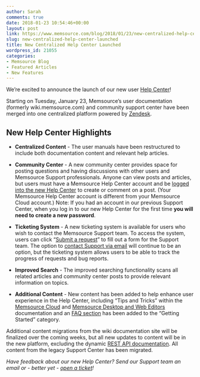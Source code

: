 ```yaml
---
author: Sarah
comments: true
date: 2018-01-23 10:54:46+00:00
layout: post
link: https://www.memsource.com/blog/2018/01/23/new-centralized-help-center-launched/
slug: new-centralized-help-center-launched
title: New Centralized Help Center Launched
wordpress_id: 21055
categories:
- Memsource Blog
- Featured Articles
- New Features
---
```


We’re excited to announce the launch of our new user [Help Center](https://help.memsource.com)!

Starting on Tuesday, January 23, Memsource’s user documentation (formerly wiki.memsource.com) and community support center have been merged into one centralized platform powered by [Zendesk](https://www.zendesk.com/).<!-- more -->




## New Help Center Highlights





 	
  * **Centralized Content** - The user manuals have been restructured to include both documentation content and relevant help articles.

 	
  * **Community Center** - A new community center provides space for posting questions and having discussions with other users and Memsource Support professionals. Anyone can view posts and articles, but users must have a Memsource Help Center account and be [logged into the new Help Center](https://help.memsource.com/hc/en-us/signin) to create or comment on a post. (Your Memsource Help Center account is different from your Memsource Cloud account.)
Note: If you had an account in our previous Support Center, when you log in to our new Help Center for the first time **you will need to create a new password**.

 	
  * **Ticketing System** - A new ticketing system is available for users who wish to contact the Memsource Support team. To access the system, users can click “[Submit a request](https://help.memsource.com/hc/en-us/requests/new)” to fill out a form for the Support team. The option to [contact Support via email](mailto:support@memsource.com) will continue to be an option, but the ticketing system allows users to be able to track the progress of requests and bug reports.

 	
  * **Improved Search** - The improved searching functionality scans all related articles and community center posts to provide relevant information on topics.

 	
  * **Additional Content** - New content has been added to help enhance user experience in the Help Center, including “Tips and Tricks” within the [Memsource Cloud](https://help.memsource.com/hc/en-us/sections/115000969251-Tips-and-Tricks) and [Memsource Desktop and Web Editors](https://help.memsource.com/hc/en-us/sections/115000903851-Tips-and-Tricks) documentation and an [FAQ section](https://help.memsource.com/hc/en-us/sections/115000869791-FAQ) has been added to the “Getting Started” category.




Additional content migrations from the wiki documentation site will be finalized over the coming weeks, but all new updates to content will be in the new platform, excluding the dynamic [REST API documentation](https://cloud.memsource.com/web/docs/api). All content from the legacy Support Center has been migrated.

_Have feedback about our new Help Center? Send our Support team an email or - better yet - [open a ticket](https://help.memsource.com/hc/en-us/requests/new)!_
